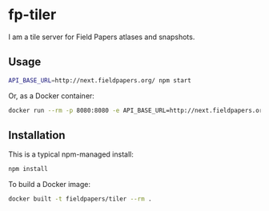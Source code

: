 # fp-tiler

I am a tile server for Field Papers atlases and snapshots.

## Usage

```bash
API_BASE_URL=http://next.fieldpapers.org/ npm start
```

Or, as a Docker container:

```bash
docker run --rm -p 8080:8080 -e API_BASE_URL=http://next.fieldpapers.org/ fieldpapers/tiler
```

## Installation

This is a typical npm-managed install:

```bash
npm install
```

To build a Docker image:

```bash
docker built -t fieldpapers/tiler --rm .
```
